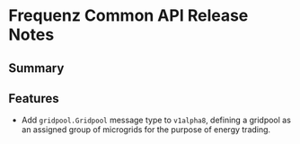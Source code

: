 # Frequenz Common API Release Notes

## Summary

## Features

- Add `gridpool.Gridpool` message type to `v1alpha8`, defining a gridpool as an assigned group of microgrids for the purpose of energy trading.
